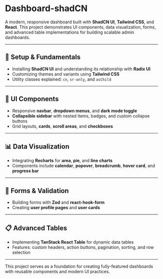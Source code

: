 # Dashboard-shadCN

A modern, responsive dashboard built with **ShadCN UI**, **Tailwind CSS**, and **React**. This project demonstrates UI components, data visualization, forms, and advanced table implementations for building scalable admin dashboards.

---

## 🔧 Setup & Fundamentals
- Installing **ShadCN UI** and understanding its relationship with **Radix UI**  
- Customizing themes and variants using **Tailwind CSS**  
- Utility classes explained: `cn`, `sr-only`, and `asChild`  

---

## 🧩 UI Components
- Responsive **navbar**, **dropdown menus**, and **dark mode toggle**  
- **Collapsible sidebar** with nested items, badges, and custom collapse buttons  
- Grid layouts, **cards**, **scroll areas**, and **checkboxes**  

---

## 📊 Data Visualization
- Integrating **Recharts** for **area**, **pie**, and **line charts**  
- Components include **calendar**, **popover**, **breadcrumb**, **hover card**, and **progress bar**  

---

## 📝 Forms & Validation
- Building forms with **Zod** and **react-hook-form**  
- Creating **user profile pages** and **user cards**  

---

## 📋 Advanced Tables
- Implementing **TanStack React Table** for dynamic data tables  
- Features: custom headers, action buttons, pagination, sorting, and row selection  

---

This project serves as a foundation for creating fully-featured dashboards with reusable components and modern UI practices.
